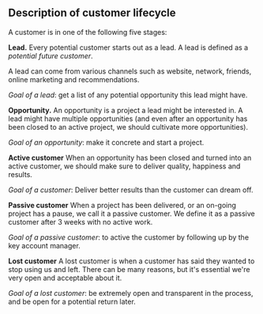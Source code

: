 Description of customer lifecycle
--------------------------

A customer is in one of the following five stages:

**Lead.**
Every potential customer starts out as a lead. A lead is defined as a *potential future customer*.

A lead can come from various channels such as website, network, friends, online marketing and recommendations.

*Goal of a lead*: get a list of any potential opportunity this lead might have.

**Opportunity.**
An opportunity is a project a lead might be interested in. A lead might have multiple opportunities (and even after an opportunity has been closed to an active project, we should cultivate more opportunities).

*Goal of an opportunity*: make it concrete and start a project.

**Active customer**
When an opportunity has been closed and turned into an active customer, we should make sure to deliver quality, happiness and results.

*Goal of a customer*: Deliver better results than the customer can dream off.

**Passive customer**
When a project has been delivered, or an on-going project has a pause, we call it a passive customer. We define it as a passive customer after 3 weeks with no active work.

*Goal of a passive customer*: to active the customer by following up by the key account manager.

**Lost customer**
A lost customer is when a customer has said they wanted to stop using us and left. There can be many reasons, but it's essential we're very open and acceptable about it.

*Goal of a lost customer*: be extremely open and transparent in the process, and be open for a potential return later.